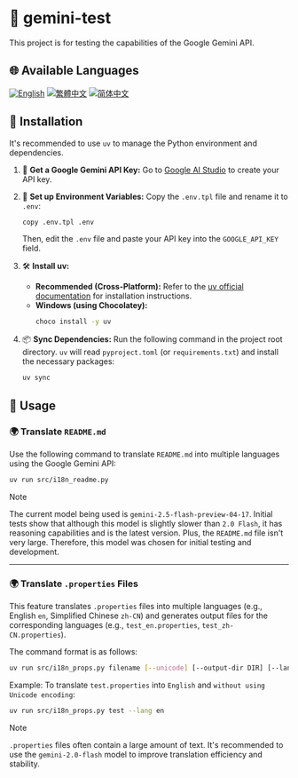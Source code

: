 # 🧪 gemini-test

This project is for testing the capabilities of the Google Gemini API.

## 🌐 Available Languages

[![English](https://img.shields.io/badge/English-Click-yellow)](README_en.md)
[![繁體中文](https://img.shields.io/badge/繁體中文-Click-orange)](README.md)
[![简体中文](https://img.shields.io/badge/简体中文-Click-green)](README_zh-CN.md)

## 🔧 Installation

It's recommended to use `uv` to manage the Python environment and dependencies.

1.  🔑 **Get a Google Gemini API Key:**
    Go to [Google AI Studio](https://aistudio.google.com/apikey) to create your API key.

2.  📄 **Set up Environment Variables:**
    Copy the `.env.tpl` file and rename it to `.env`:
    ```bash
    copy .env.tpl .env
    ```
    Then, edit the `.env` file and paste your API key into the `GOOGLE_API_KEY` field.

3.  🛠️ **Install uv:**
    *   **Recommended (Cross-Platform):** Refer to the [uv official documentation](https://github.com/astral-sh/uv#installation) for installation instructions.
    *   **Windows (using Chocolatey):**
        ```bash
        choco install -y uv
        ```

4.  📦 **Sync Dependencies:**
    Run the following command in the project root directory. `uv` will read `pyproject.toml` (or `requirements.txt`) and install the necessary packages:
    ```bash
    uv sync
    ```

## 🚀 Usage

### 🌍 Translate `README.md`

Use the following command to translate `README.md` into multiple languages using the Google Gemini API:

```bash
uv run src/i18n_readme.py
```

> [!NOTE]
> The current model being used is `gemini-2.5-flash-preview-04-17`.
> Initial tests show that although this model is slightly slower than `2.0 Flash`, it has reasoning capabilities and is the latest version. Plus, the `README.md` file isn't very large.
> Therefore, this model was chosen for initial testing and development.

---

### 🌍 Translate `.properties` Files

This feature translates `.properties` files into multiple languages (e.g., English `en`, Simplified Chinese `zh-CN`) and generates output files for the corresponding languages (e.g., `test_en.properties`, `test_zh-CN.properties`).

The command format is as follows:

```bash
uv run src/i18n_props.py filename [--unicode] [--output-dir DIR] [--lang LANG1,LANG2,...]
```

Example: To translate `test.properties` into `English` and `without using Unicode encoding`:

```bash
uv run src/i18n_props.py test --lang en
```

> [!NOTE]
> `.properties` files often contain a large amount of text. It's recommended to use the `gemini-2.0-flash` model to improve translation efficiency and stability.
